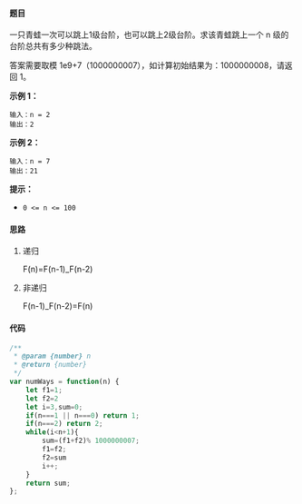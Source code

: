 #### 题目

一只青蛙一次可以跳上1级台阶，也可以跳上2级台阶。求该青蛙跳上一个 n 级的台阶总共有多少种跳法。

答案需要取模 1e9+7（1000000007），如计算初始结果为：1000000008，请返回 1。

**示例 1：**

```
输入：n = 2
输出：2
```

**示例 2：**

```
输入：n = 7
输出：21
```

**提示：**

- `0 <= n <= 100`

#### 思路

1. 递归

   F(n)=F(n-1)_F(n-2)

2. 非递归

   F(n-1)_F(n-2)=F(n)

#### 代码

```js
/**
 * @param {number} n
 * @return {number}
 */
var numWays = function(n) {
	let f1=1;
    let f2=2
    let i=3,sum=0;
    if(n===1 || n===0) return 1;
    if(n===2) return 2;
    while(i<n+1){
        sum=(f1+f2)% 1000000007;
        f1=f2;
        f2=sum
        i++;
    }
    return sum;
};
```

